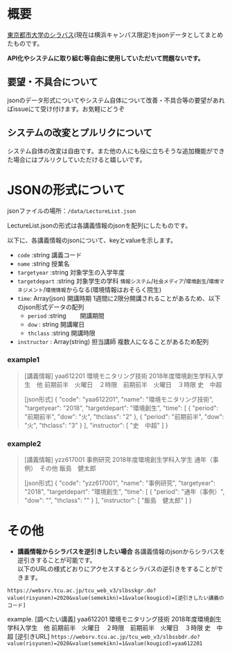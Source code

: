 # 概要
[東京都市大学のシラバス](https://websrv.tcu.ac.jp/tcu_web_v3/slbsskgr.do)(現在は横浜キャンパス限定)をjsonデータとしてまとめたものです。  

**API化やシステムに取り組む等自由に使用していただいて問題ないです。**  

## 要望・不具合について

jsonのデータ形式についてやシステム自体について改善・不具合等の要望があればissueにて受け付けます。お気軽にどうぞ

## システムの改変とプルリクについて

システム自体の改変は自由です。また他の人にも役に立ちそうな追加機能ができた場合にはプルリクしていただけると嬉しいです。


# JSONの形式について

jsonファイルの場所：`/data/LectureList.json`  

LectureList.jsonの形式は各講義情報のjsonを配列にしたものです。

以下に、各講義情報のjsonについて、keyとvalueを示します。

- `code` :string
  講義コード
- `name` :string
  授業名
- `targetyear` :string
  対象学生の入学年度
- `targetdepart` :string
  対象学生の学科
  `情報システム`/`社会メディア`/`環境創生`/`環境マネジメント`/`環境情報`からなる(環境情報はおそらく院生)
- `time`: Array(json)
  開講時期
  1週間に2限分開講されることがあるため、以下のjson形式データの配列
  - `period` :string
　　開講期間
  - `dow` : string
    開講曜日
  - `thclass` :string
    開講時限
- `instructor` : Array(string)
  担当講師
  複数人になることがあるため配列

### example1
>
>[講義情報]
>yaa612201	環境モニタリング技術	2018年度環境創生学科入学生　他	 前期前半　火曜日　２時限　前期前半　火曜日　３時限 	史　中超
>
>[json形式]
>{
    "code": "yaa612201",
    "name": "環境モニタリング技術",
    "targetyear": "2018",
    "targetdepart": "環境創生",
    "time": [
      {
        "period": "前期前半",
        "dow": "火",
        "thclass": "2"
      },
      {
        "period": "前期前半",
        "dow": "火",
        "thclass": "3"
      }
    ],
    "instructor": [
      "史　中超"
    ]
  }  

### example2
>
>[講義情報]
>yzz617001	事例研究	2018年度環境創生学科入学生	通年（事例）　その他	飯島　健太郎
>
>[json形式]
>{
    "code": "yzz617001",
    "name": "事例研究",
    "targetyear": "2018",
    "targetdepart": "環境創生",
    "time": [
      {
        "period": "通年（事例）",
        "dow": "",
        "thclass": ""
      }
    ],
    "instructor": [
      "飯島　健太郎"
    ]
  }


# その他

- **講義情報からシラバスを逆引きしたい場合**
各講義情報のjsonからシラバスを逆引きすることが可能です。  
以下のURLの様式どおりにアクセスするとシラバスの逆引きをすることができます。  

`https://websrv.tcu.ac.jp/tcu_web_v3/slbsskgr.do?value(risyunen)=2020&value(semekikn)=1&value(kougicd)=[逆引きしたい講義のコード]`

example.
[調べたい講義]
yaa612201	環境モニタリング技術	2018年度環境創生学科入学生　他	前期前半　火曜日　２時限　前期前半　火曜日　３時限	史　中超
[逆引きURL]
`https://websrv.tcu.ac.jp/tcu_web_v3/slbssbdr.do?value(risyunen)=2020&value(semekikn)=1&value(kougicd)=yaa612201`